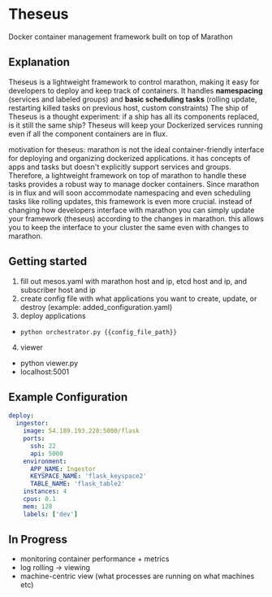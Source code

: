 Theseus
=======

Docker container management framework built on top of Marathon

## Explanation
Theseus is a lightweight framework to control marathon, making it easy for developers to deploy and keep track of containers.
It handles __namespacing__ (services and labeled groups) and __basic scheduling tasks__ (rolling update, restarting killed tasks on previous host, custom constraints)
The ship of Theseus is a thought experiment: if a ship has all its components replaced, is it still the same ship? Theseus will keep your Dockerized services running even if all the component containers are in flux.

motivation for theseus: marathon is not the ideal container-friendly interface for deploying and organizing dockerized applications. 
it has concepts of apps and tasks but doesn't explicitly support services and groups. Therefore, a lightweight framework on top of marathon 
to handle these tasks provides a robust way to manage docker containers. Since marathon is in flux and will soon accommodate namespacing and 
even scheduling tasks like rolling updates, this framework is even more crucial. instead of changing how developers interface with marathon 
you can simply update your framework (theseus) according to the changes in marathon. this allows you to keep the interface to your cluster 
the same even with changes to marathon.

## Getting started
1. fill out mesos.yaml with marathon host and ip, etcd host and ip, and subscriber host and ip
2. create config file with what applications you want to create, update, or destroy (example: added_configuration.yaml)
3. deploy applications 
 * `python orchestrator.py {{config_file_path}}`
4. viewer
 * python viewer.py
 * localhost:5001

## Example Configuration

```yaml
deploy:
  ingestor:
    image: 54.189.193.228:5000/flask
    ports: 
      ssh: 22
      api: 5000
    environment:
      APP_NAME: Ingestor
      KEYSPACE_NAME: 'flask_keyspace2'
      TABLE_NAME: 'flask_table2'
    instances: 4
    cpus: 0.1 
    mem: 128
    labels: ['dev']
```


## In Progress
* monitoring container performance + metrics
* log rolling -> viewing
* machine-centric view (what processes are running on what machines etc)

